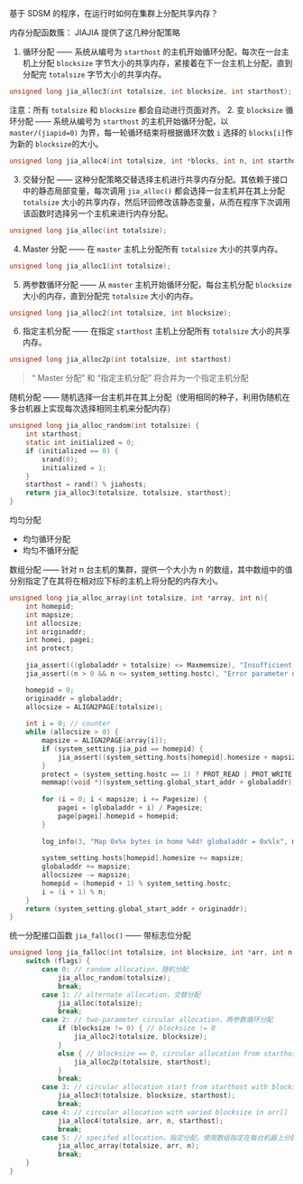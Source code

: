 基于 SDSM 的程序，在运行时如何在集群上分配共享内存？

内存分配函数簇：
JIAJIA 提供了这几种分配策略

1. 循环分配 —— 系统从编号为 `starthost` 的主机开始循环分配，每次在一台主机上分配 `blocksize` 字节大小的共享内存，紧接着在下一台主机上分配，直到分配完 `totalsize` 字节大小的共享内存。
```c
unsigned long jia_alloc3(int totalsize, int blocksize, int starthost);
```

注意：所有 `totalsize` 和 `blocksize` 都会自动进行页面对齐。
2. 变 `blocksize` 循环分配 —— 系统从编号为 `starthost` 的主机开始循环分配，以 `master/(jiapid=0)` 为界，每一轮循环结束将根据循环次数 `i` 选择的 `blocks[i]`作为新的 `blocksize`的大小。
```c
unsigned long jia_alloc4(int totalsize, int *blocks, int n, int starthost);
```
3. 交替分配 —— 这种分配策略交替选择主机进行共享内存分配。其依赖于接口中的静态局部变量，每次调用 `jia_alloc()` 都会选择一台主机并在其上分配 `totalsize` 大小的共享内存，然后环回修改该静态变量，从而在程序下次调用该函数时选择另一个主机来进行内存分配。
```c
unsigned long jia_alloc(int totalsize);
```
4.  Master 分配 —— 在 `master` 主机上分配所有 `totalsize` 大小的共享内存。
```c
unsigned long jia_alloc1(int totalsize);
```

5. 两参数循环分配 —— 从 `master` 主机开始循环分配，每台主机分配 `blocksize` 大小的内存，直到分配完 `totalsize` 大小的内存。
```c
unsigned long jia_alloc2(int totalsize, int blocksize);
```

6. 指定主机分配 —— 在指定 `starthost` 主机上分配所有 `totalsize` 大小的共享内存。
```c
unsigned long jia_alloc2p(int totalsize, int starthost)
```

>“ Master 分配” 和 “指定主机分配” 将合并为一个指定主机分配

随机分配 —— 随机选择一台主机并在其上分配（使用相同的种子，利用伪随机在多台机器上实现每次选择相同主机来分配内存）
```c
unsigned long jia_alloc_random(int totalsize) {
	int starthost;
	static int initialized = 0;
	if (initialized == 0) {
		srand(0);
		initialized = 1;
	}
	starthost = rand() % jiahosts;
	return jia_alloc3(totalsize, totalsize, starthost);
}
```

均匀分配
- 均匀循环分配
- 均匀不循环分配

数组分配 —— 针对 n 台主机的集群，提供一个大小为  n 的数组，其中数组中的值分别指定了在其将在相对应下标的主机上将分配的内存大小。
```c
unsigned long jia_alloc_array(int totalsize, int *array, int n){
	int homepid;
	int mapsize;
	int allocsize;
	int originaddr;
	int homei, pagei;
	int protect;
	
	jia_assert(((globaladdr + totalsize) <= Maxmemsize), "Insufficient shared space! --> Max=0x%x Left=0x%x, Need=0x%x\n", Maxmemsize, Maxmemsize - globaladdr, totalsize);
	jia_assert((n > 0 && n <= system_setting.hostc), "Error parameter n provided on jia_alloc_array call\n");

	homepid = 0;
	originaddr = globaladdr;
	allocsize = ALIGN2PAGE(totalsize);
	
	int i = 0; // counter
	while (allocsize > 0) {
		mapsize = ALIGN2PAGE(array[i]);
		if (system_setting.jia_pid == homepid) {
			jia_assert((system_setting.hosts[homepid].homesize + mapsize < (Homepages * Pagesize)), "Too many home pages");
		}
		protect = (system_setting.hostc == 1) ? PROT_READ | PROT_WRITE : PROT_READ;
		memmap((void *)(system_setting.global_start_addr + globaladdr), (size_t)mapsize, protect);
		
		for (i = 0; i < mapsize; i += Pagesize) {
			pagei = (globaladdr + i) / Pagesize;
			page[pagei].homepid = homepid;
		}
		
		log_info(3, "Map 0x%x bytes in home %4d! globaladdr = 0x%lx", mapsize, homepid, globaladdr);
		
		system_setting.hosts[homepid].homesize += mapsize;
		globaladdr += mapsize;
		allocsizee -= mapsize;
		homepid = (homepid + 1) % system_setting.hostc;
		i = (i + 1) % n;
	}
	return (system_setting.global_start_addr + originaddr);
}
```


统一分配接口函数 `jia_falloc()` —— 带标志位分配
```c
unsigned long jia_falloc(int totalsize, int blocksize, int *arr, int n, int starthost, int flags) {
	switch (flags) {
		case 0: // random allocation，随机分配
			jia_alloc_random(totalsize);
			break;
		case 1: // alternate allocation，交替分配
			jia_alloc(totalsize);
			break;
		case 2: // two-parameter circular allocation，两参数循环分配
			if (blocksize != 0) { // blocksize != 0
				jia_alloc2(totalsize, blocksize);
			}
			else { // blocksize == 0, circular allocation from starthost
				jia_alloc2p(totalsize, starthost);
			}
			break;
		case 3: // circular allocation start from starthost with blocksize
			jia_alloc3(totalsize, blocksize, starthost);
			break;
		case 4: // circular allocation with varied blocksize in arr[]
			jia_alloc4(totalsize, arr, n, starthost);
			break;
		case 5: // specifed allocation，指定分配，使用数组指定在每台机器上分配的大小
			jia_alloc_array(totalsize, arr, n);
			break;
	}
}
```